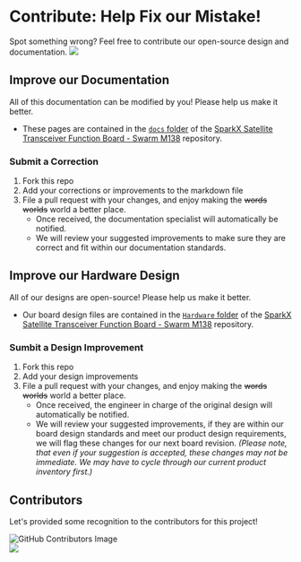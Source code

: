 # Contribute: Help Fix our Mistake!

Spot something wrong? Feel free to contribute our open-source design and documentation. <a href="https://github.com/sparkfunX/Satellite_Transceiver_Function_Board__Swarm_M138/pulls" alt="Pull Requests"><img src="https://img.shields.io/github/issues-pr/sparkfunX/Satellite_Transceiver_Function_Board__Swarm_M138.svg" /></a>

## Improve our Documentation

All of this documentation can be modified by you! Please help us make it better.

* These pages are contained in the [`docs` folder](https://github.com/sparkfunX/Satellite_Transceiver_Function_Board__Swarm_M138/tree/main/docs) of the [SparkX Satellite Transceiver Function Board - Swarm M138](https://github.com/sparkfunX/Satellite_Transceiver_Function_Board__Swarm_M138) repository.

### Submit a Correction

1. Fork this repo
2. Add your corrections or improvements to the markdown file
3. File a pull request with your changes, and enjoy making the ~~words~~ ~~worlds~~ world a better place.
    * Once received, the documentation specialist will automatically be notified.
    * We will review your suggested improvements to make sure they are correct and fit within our documentation standards.

## Improve our Hardware Design

All of our designs are open-source! Please help us make it better.

* Our board design files are contained in the [`Hardware` folder](https://github.com/sparkfunX/Satellite_Transceiver_Function_Board__Swarm_M138/tree/main/Hardware) of the [SparkX Satellite Transceiver Function Board - Swarm M138](https://github.com/sparkfunX/Satellite_Transceiver_Function_Board__Swarm_M138) repository. 

### Sumbit a Design Improvement

1. Fork this repo
2. Add your design improvements
3. File a pull request with your changes, and enjoy making the ~~words~~ ~~worlds~~ world a better place.
    * Once received, the engineer in charge of the original design will automatically be notified.
    * We will review your suggested improvements, if they are within our board design standards and meet our product design requirements, we will flag these changes for our next board revision. *(Please note, that even if your suggestion is accepted, these changes may not be immediate. We may have to cycle through our current product inventory first.)*

## Contributors

Let's provided some recognition to the contributors for this project!

![GitHub Contributors Image](https://contrib.rocks/image?repo=sparkfunX/Satellite_Transceiver_Function_Board__Swarm_M138)
<br>
<a href="https://github.com/sparkfunX/Satellite_Transceiver_Function_Board__Swarm_M138/pulls" alt="Pull Requests"><img src="https://img.shields.io/github/contributors/sparkfunX/Satellite_Transceiver_Function_Board__Swarm_M138.svg" /></a>